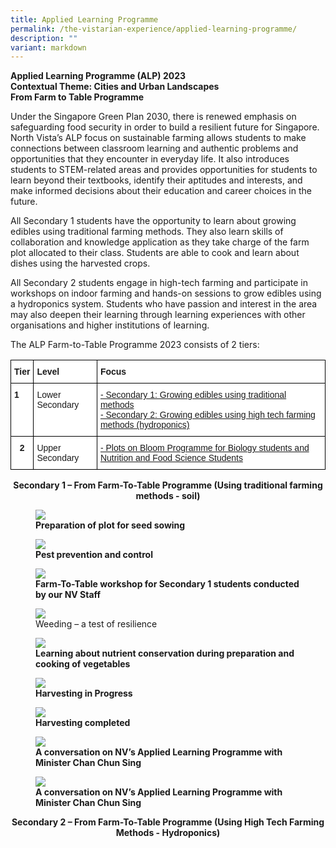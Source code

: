```yaml
---
title: Applied Learning Programme
permalink: /the-vistarian-experience/applied-learning-programme/
description: ""
variant: markdown
---
```

**Applied Learning Programme (ALP) 2023**  <br>
**Contextual Theme: Cities and Urban Landscapes**  <br>
**From Farm to Table Programme**

Under the Singapore Green Plan 2030, there is renewed emphasis on safeguarding food security in order to build a resilient future for Singapore. North Vista’s ALP focus on sustainable farming allows students to make connections between classroom learning and authentic problems and opportunities that they encounter in everyday life. It also introduces students to STEM-related areas and provides opportunities for students to learn beyond their textbooks, identify their aptitudes and interests, and make informed decisions about their education and career choices in the future.

All Secondary 1 students have the opportunity to learn about growing edibles using traditional farming methods. They also learn skills of collaboration and knowledge application as they take charge of the farm plot allocated to their class. Students are able to cook and learn about dishes using the harvested crops. 

All Secondary 2 students engage in high-tech farming and participate in workshops on indoor farming and hands-on sessions to grow edibles using a hydroponics system. Students who have passion and interest in the area may also deepen their learning through learning experiences with other organisations and higher institutions of learning.    

  

The ALP Farm-to-Table Programme 2023 consists of 2 tiers:

<style type="text/css">
.tg  {border-collapse:collapse;border-spacing:0;}
.tg td{border-color:black;border-style:solid;border-width:1px;font-family:Arial, sans-serif;font-size:14px;
  overflow:hidden;padding:10px 5px;word-break:normal;}
.tg th{border-color:black;border-style:solid;border-width:1px;font-family:Arial, sans-serif;font-size:14px;
  font-weight:normal;overflow:hidden;padding:10px 5px;word-break:normal;}
.tg .tg-yst8{background-color:#FFF;text-align:left;text-decoration:underline;vertical-align:top}
.tg .tg-dgl5{background-color:#FFF;font-weight:bold;text-align:left;vertical-align:top}
.tg .tg-ktyi{background-color:#FFF;text-align:left;vertical-align:top}
.tg .tg-9hzb{background-color:#FFF;font-weight:bold;text-align:center;vertical-align:top}
</style>
<table class="tg">
<thead>
  <tr>
    <th class="tg-dgl5">Tier</th>
    <th class="tg-dgl5">Level</th>
    <th class="tg-dgl5">Focus</th>
  </tr>
</thead>
<tbody>
  <tr>
    <td class="tg-dgl5">1</td>
    <td class="tg-ktyi"><span style="font-weight:400">Lower Secondary</span></td>
    <td class="tg-yst8">- Secondary 1: Growing edibles using traditional methods<br>- Secondary 2: Growing edibles using high tech farming methods (hydroponics)<br></td>
  </tr>
  <tr>
    <td class="tg-9hzb">2</td>
    <td class="tg-ktyi">Upper Secondary</td>
    <td class="tg-yst8">- Plots on Bloom Programme for Biology students and Nutrition and Food Science Students</td>
  </tr>
</tbody>
</table>

<strong><center>Secondary 1 – From Farm-To-Table Programme (Using traditional farming methods - soil)</center></strong>

<figure>
    <img src="/images/The%20Vistarian%20Experience/ALP/ALP1.jpg">
    <figcaption><strong>Preparation of plot for seed sowing </strong></figcaption>
</figure>

<figure>
    <img src="/images/The%20Vistarian%20Experience/ALP/ALP2.jpg">
    <figcaption><strong>Pest prevention and control </strong></figcaption>
</figure>

<figure>
    <img src="/images/The%20Vistarian%20Experience/ALP/ALP3.jpg">
    <figcaption><strong>Farm-To-Table workshop for Secondary 1 students conducted by our NV Staff </strong></figcaption>
</figure>

<figure>
    <img src="/images/The%20Vistarian%20Experience/ALP/ALP4.jpg">
    <figcaption><strong></strong></figcaption>Weeding – a test of resilience
</figure>

<figure>
    <img src="/images/The%20Vistarian%20Experience/ALP/ALP5.jpg">
    <figcaption><strong>Learning about nutrient conservation during preparation and cooking of vegetables </strong></figcaption>
</figure>

<figure>
    <img src="/images/The%20Vistarian%20Experience/ALP/ALP6.jpg">
    <figcaption><strong>Harvesting in Progress </strong></figcaption>
</figure>

<figure>
    <img src="/images/The%20Vistarian%20Experience/ALP/ALP7.jpg">
    <figcaption><strong>Harvesting completed</strong></figcaption>
</figure>

<figure>
    <img src="/images/The%20Vistarian%20Experience/ALP/ALP8.jpg">
    <figcaption><strong>A conversation on NV’s Applied Learning Programme with Minister Chan Chun Sing</strong></figcaption>
</figure>

<figure>
    <img src="/images/The%20Vistarian%20Experience/ALP/ALP9.jpg">
    <figcaption><strong>A conversation on NV’s Applied Learning Programme with Minister Chan Chun Sing</strong></figcaption>
</figure>




<strong><center>Secondary 2 – From Farm-To-Table Programme (Using High Tech Farming Methods - Hydroponics)</center></strong>

